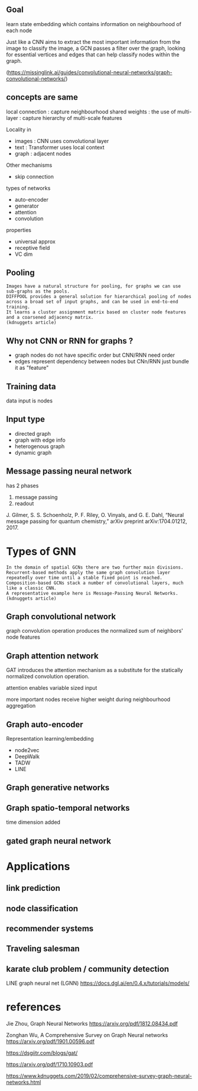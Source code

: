 
## Goal

learn state embedding which contains information on neighbourhood of each node

Just like a CNN aims to extract the most important information from the image to classify the image, 
a GCN passes a filter over the graph, looking for essential vertices and edges that can help classify nodes within the graph.

(https://missinglink.ai/guides/convolutional-neural-networks/graph-convolutional-networks/)


## concepts are same

local connection : capture neighbourhood
shared weights : 
the use of multi-layer  : capture hierarchy of multi-scale features

Locality in
* images : CNN uses convolutional layer
* text : Transformer uses local context
* graph : adjacent nodes

Other mechanisms
* skip connection

types of networks
* auto-encoder
* generator
* attention
* convolution

properties
* universal approx
* receptive field
* VC dim

## Pooling

```
Images have a natural structure for pooling, for graphs we can use sub-graphs as the pools. 
DIFFPOOL provides a general solution for hierarchical pooling of nodes across a broad set of input graphs, and can be used in end-to-end training. 
It learns a cluster assignment matrix based on cluster node features and a coarsened adjacency matrix.
(kdnuggets article)
```




## Why not CNN or RNN for graphs ?

* graph nodes do not have specific order but CNN/RNN need order
* edges represent dependency between nodes but CNn/RNN just bundle it as "feature"

## Training data

data input is nodes 

## Input type

* directed graph
* graph with edge info
* heterogenous graph
* dynamic graph


## Message passing neural network

has 2 phases
1. message passing
2. readout

J. Gilmer, S. S. Schoenholz, P. F. Riley, O. Vinyals, and G. E. Dahl,
“Neural message passing for quantum chemistry,” arXiv preprint
arXiv:1704.01212, 2017.

# Types of GNN

```
In the domain of spatial GCNs there are two further main divisions. 
Recurrent-based methods apply the same graph convolution layer repeatedly over time until a stable fixed point is reached. 
Composition-based GCNs stack a number of convolutional layers, much like a classic CNN. 
A representative example here is Message-Passing Neural Networks.
(kdnuggets article)
```



## Graph convolutional network

graph convolution operation produces the normalized sum of neighbors' node features

## Graph attention network

GAT introduces the attention mechanism as a substitute for the statically normalized convolution operation.

attention enables variable sized input

more important nodes receive higher weight during neighbourhood aggregation

## Graph auto-encoder

Representation learning/embedding

* node2vec
* DeepWalk
* TADW
* LINE

## Graph generative networks

## Graph spatio-temporal networks

time dimension added

## gated graph neural network

# Applications

## link prediction

## node classification

## recommender systems

## Traveling salesman

## karate club problem / community detection 

LINE graph neural net (LGNN)
https://docs.dgl.ai/en/0.4.x/tutorials/models/



# references

Jie Zhou, Graph Neural Networks
https://arxiv.org/pdf/1812.08434.pdf

Zonghan Wu, A Comprehensive Survey on Graph Neural networks
https://arxiv.org/pdf/1901.00596.pdf

https://dsgiitr.com/blogs/gat/

https://arxiv.org/pdf/1710.10903.pdf

https://www.kdnuggets.com/2019/02/comprehensive-survey-graph-neural-networks.html

